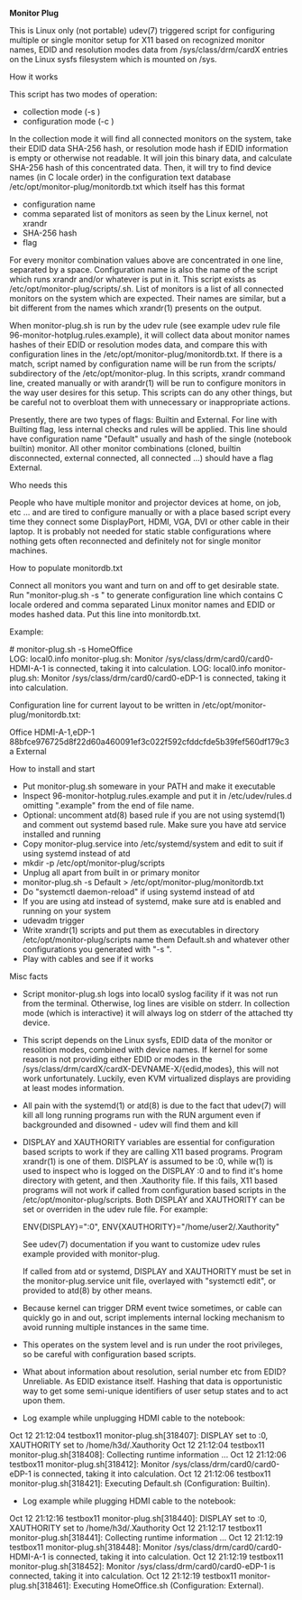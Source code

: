 **Monitor Plug**

This is Linux only (not portable) udev(7) triggered script for configuring
multiple or single monitor setup for X11 based on recognized monitor
names, EDID and resolution modes data from /sys/class/drm/cardX entries
on the Linux sysfs filesystem which is mounted on /sys.


How it works

This script has two modes of operation:
 - collection mode (-s <name>)
 - configuration mode (-c <card>)

In the collection mode it will find all connected monitors on the system,
take their EDID data SHA-256 hash, or resolution mode hash if EDID
information is empty or otherwise not readable. It will join this binary
data, and calculate SHA-256 hash of this concentrated data. Then, it will
try to find device names (in C locale order) in the configuration text
database /etc/opt/monitor-plug/monitordb.txt which itself has this format

- configuration name
- comma separated list of monitors as seen by the Linux kernel, not xrandr
- SHA-256 hash
- flag

For every monitor combination values above are concentrated in one line,
separated by a space. Configuration name is also the name of the script
which runs xrandr and/or whatever is put in it. This script exists as
/etc/opt/monitor-plug/scripts/<configuration-name>.sh. List of monitors
is a list of all connected monitors on the system which are expected.
Their names are similar, but a bit different from the names which
xrandr(1) presents on the output.

When monitor-plug.sh is run by the udev rule (see example udev rule file
96-monitor-hotplug.rules.example), it will collect data about monitor
names hashes of their EDID or resolution modes data, and compare this
with configuration lines in the /etc/opt/monitor-plug/monitordb.txt.
If there is a match, script named by configuration name will be run
from the scripts/ subdirectory of the /etc/opt/monitor-plug. In this
scripts, xrandr command line, created manually or with arandr(1) will
be run to configure monitors in the way user desires for this setup.
This scripts can do any other things, but be careful not to overbloat
them with unnecessary or inappropriate actions.

Presently, there are two types of flags: Builtin and External. For
line with Builting flag, less internal checks and rules will be
applied. This line should have configuration name "Default" usually
and hash of the single (notebook builtin) monitor. All other monitor
combinations (cloned, builtin disconnected, external connected, all
connected ...) should have a flag External.


Who needs this

People who have multiple monitor and projector devices at home, on job,
etc ... and are tired to configure manually or with a place based script
every time they connect some DisplayPort, HDMI, VGA, DVI or other cable
in their laptop.
It is probably not needed for static stable configurations where nothing
gets often reconnected and definitely not for single monitor machines.


How to populate monitordb.txt

Connect all monitors you want and turn on and off to get desirable state.
Run "monitor-plug.sh -s <name>" to generate configuration line which
contains C locale ordered and comma separated Linux monitor names and
EDID or modes hashed data. Put this line into monitordb.txt.

Example:

\# monitor-plug.sh -s HomeOffice\
LOG: local0.info monitor-plug.sh: Monitor /sys/class/drm/card0/card0-HDMI-A-1 is connected, taking it into calculation.
LOG: local0.info monitor-plug.sh: Monitor /sys/class/drm/card0/card0-eDP-1 is connected, taking it into calculation.

Configuration line for current layout to be written in /etc/opt/monitor-plug/monitordb.txt:

Office HDMI-A-1,eDP-1 88bfce976725d8f22d60a460091ef3c022f592cfddcfde5b39fef560df179c3a External


How to install and start

- Put monitor-plug.sh someware in your PATH and make it executable
- Inspect 96-monitor-hotplug.rules.example and put it in
  /etc/udev/rules.d omitting ".example" from the end of file name.
- Optional: uncomment atd(8) based rule if you are not using systemd(1)
  and comment out systemd based rule. Make sure you have atd service
  installed and running
- Copy monitor-plug.service into /etc/systemd/system and edit to suit
  if using systemd instead of atd
- mkdir -p /etc/opt/monitor-plug/scripts
- Unplug all apart from built in or primary monitor
- monitor-plug.sh -s Default > /etc/opt/monitor-plug/monitordb.txt
- Do "systemctl daemon-reload" if using systemd instead of atd
- If you are using atd instead of systemd, make sure atd is enabled
  and running on your system 
- udevadm trigger
- Write xrandr(1) scripts and put them as executables in directory
  /etc/opt/monitor-plug/scripts name them Default.sh and whatever
  other configurations you generated with "-s <name>".
- Play with cables and see if it works


Misc facts

- Script monitor-plug.sh logs into local0 syslog facility if it was not
  run from the terminal. Otherwise, log lines are visible on stderr. In
  collection mode (which is interactive) it will always log on stderr of
  the attached tty device.

- This script depends on the Linux sysfs, EDID data of the monitor or
  resolition modes, combined with device names. If kernel for some
  reason is not providing either EDID or modes in the
  /sys/class/drm/cardX/cardX-DEVNAME-X/{edid,modes}, this will not
  work unfortunately. Luckily, even KVM virtualized displays are
  providing at least modes information.

- All pain with the systemd(1) or atd(8) is due to the fact that
  udev(7) will kill all long running programs run with the RUN argument
  even if backgrounded and disowned - udev will find them and kill

- DISPLAY and XAUTHORITY variables are essential for configuration
  based scripts to work if they are calling X11 based programs.
  Program xrandr(1) is one of them. DISPLAY is assumed to be :0,
  while w(1) is used to inspect who is logged on the DISPLAY :0 and
  to find it's home directory with getent, and then .Xauthority file.
  If this fails, X11 based programs will not work if called from
  configuration based scripts in the /etc/opt/monitor-plug/scripts.
  Both DISPLAY and XAUTHORITY can be set or overriden in the udev rule
  file. For example:

  ENV{DISPLAY}=":0", ENV{XAUTHORITY}="/home/user2/.Xauthority"

  See udev(7) documentation if you want to customize udev rules example
  provided with monitor-plug.

  If called from atd or systemd, DISPLAY and XAUTHORITY must be set in
  the monitor-plug.service unit file, overlayed with "systemctl edit",
  or provided to atd(8) by other means.

- Because kernel can trigger DRM event twice sometimes, or cable can
  quickly go in and out, script implements internal locking mechanism
  to avoid running multiple instances in the same time.

- This operates on the system level and is run under the root privileges,
  so be careful with configuration based scripts.

- What about information about resolution, serial number etc from EDID?
  Unreliable. As EDID existance itself. Hashing that data is opportunistic
  way to get some semi-unique identifiers of user setup states and to act
  upon them.

- Log example while unplugging HDMI cable to the notebook:

Oct 12 21:12:04 testbox11 monitor-plug.sh[318407]: DISPLAY set to :0, XAUTHORITY set to /home/h3d/.Xauthority
Oct 12 21:12:04 testbox11 monitor-plug.sh[318408]: Collecting runtime information ...
Oct 12 21:12:06 testbox11 monitor-plug.sh[318412]: Monitor /sys/class/drm/card0/card0-eDP-1 is connected, taking it into calculation.
Oct 12 21:12:06 testbox11 monitor-plug.sh[318421]: Executing Default.sh (Configuration: Builtin).

- Log example while plugging HDMI cable to the notebook:

Oct 12 21:12:16 testbox11 monitor-plug.sh[318440]: DISPLAY set to :0, XAUTHORITY set to /home/h3d/.Xauthority
Oct 12 21:12:17 testbox11 monitor-plug.sh[318441]: Collecting runtime information ...
Oct 12 21:12:19 testbox11 monitor-plug.sh[318448]: Monitor /sys/class/drm/card0/card0-HDMI-A-1 is connected, taking it into calculation.
Oct 12 21:12:19 testbox11 monitor-plug.sh[318452]: Monitor /sys/class/drm/card0/card0-eDP-1 is connected, taking it into calculation.
Oct 12 21:12:19 testbox11 monitor-plug.sh[318461]: Executing HomeOffice.sh (Configuration: External).

